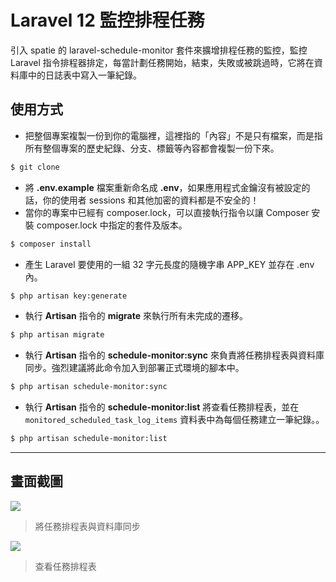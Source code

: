 # Laravel 12 監控排程任務

引入 spatie 的 laravel-schedule-monitor 套件來擴增排程任務的監控，監控 Laravel 指令排程器排定，每當計劃任務開始，結束，失敗或被跳過時，它將在資料庫中的日誌表中寫入一筆紀錄。

## 使用方式
- 把整個專案複製一份到你的電腦裡，這裡指的「內容」不是只有檔案，而是指所有整個專案的歷史紀錄、分支、標籤等內容都會複製一份下來。
```sh
$ git clone
```
- 將 __.env.example__ 檔案重新命名成 __.env__，如果應用程式金鑰沒有被設定的話，你的使用者 sessions 和其他加密的資料都是不安全的！
- 當你的專案中已經有 composer.lock，可以直接執行指令以讓 Composer 安裝 composer.lock 中指定的套件及版本。
```sh
$ composer install
```
- 產生 Laravel 要使用的一組 32 字元長度的隨機字串 APP_KEY 並存在 .env 內。
```sh
$ php artisan key:generate
```
- 執行 __Artisan__ 指令的 __migrate__ 來執行所有未完成的遷移。
```sh
$ php artisan migrate
```
- 執行 __Artisan__ 指令的 __schedule-monitor:sync__ 來負責將任務排程表與資料庫同步。強烈建議將此命令加入到部署正式環境的腳本中。
```sh
$ php artisan schedule-monitor:sync
```
- 執行 __Artisan__ 指令的 __schedule-monitor:list__ 將查看任務排程表，並在 `monitored_scheduled_task_log_items` 資料表中為每個任務建立一筆紀錄。。
```sh
$ php artisan schedule-monitor:list
```

----

## 畫面截圖
![](https://i.imgur.com/GILI77A.png)
> 將任務排程表與資料庫同步

![](https://i.imgur.com/W42hnLW.png)
> 查看任務排程表
